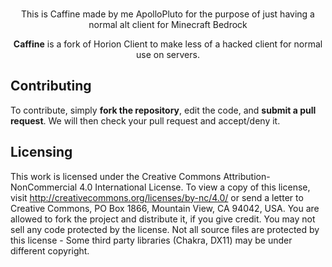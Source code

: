 <div align="center">
  <br />
    <p>
     This is Caffine made by me ApolloPluto for the purpose of just having a normal alt client for Minecraft Bedrock
  </p>
  <p>
    <b>Caffine</b> is a fork of Horion Client to make less of a hacked client for normal use on servers.
  </p>
</div>

## Contributing
To contribute, simply **fork the repository**, edit the code, and **submit a pull request**.
We will then check your pull request and accept/deny it.

## Licensing
This work is licensed under the Creative Commons Attribution-NonCommercial 4.0 International License. To view a copy of this license, visit http://creativecommons.org/licenses/by-nc/4.0/ or send a letter to Creative Commons, PO Box 1866, Mountain View, CA 94042, USA.
You are allowed to fork the project and distribute it, if you give credit. You may not sell any code protected by the license.
Not all source files are protected by this license - Some third party libraries (Chakra, DX11) may be under different copyright.
